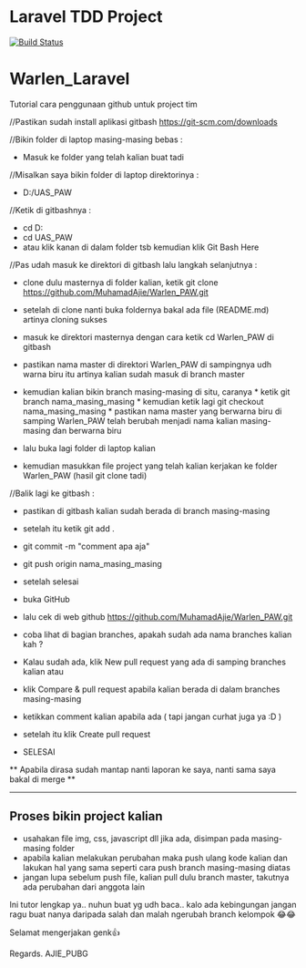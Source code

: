 # Laravel TDD Project

[![Build Status](https://travis-ci.org/MuhamadAjie/Warlen_Laravel.svg?branch=master)](https://travis-ci.org/MuhamadAjie/Warlen_Laravel)

# Warlen_Laravel

Tutorial cara penggunaan github untuk project tim

//Pastikan sudah install aplikasi gitbash https://git-scm.com/downloads

//Bikin folder di laptop masing-masing bebas :
- Masuk ke folder yang telah kalian buat tadi

//Misalkan saya bikin folder di laptop direktorinya :
- D:/UAS_PAW

//Ketik di gitbashnya :
- cd D:
- cd UAS_PAW
- atau klik kanan di dalam folder tsb kemudian klik Git Bash Here

//Pas udah masuk ke direktori di gitbash lalu langkah selanjutnya :
- clone dulu masternya di folder kalian, ketik git clone https://github.com/MuhamadAjie/Warlen_PAW.git
- setelah di clone nanti buka foldernya bakal ada file (README.md) artinya cloning sukses
- masuk ke direktori masternya dengan cara ketik cd Warlen_PAW di gitbash
- pastikan nama master di direktori Warlen_PAW di sampingnya udh warna biru
  itu artinya kalian sudah masuk di branch master
  
- kemudian kalian bikin branch masing-masing di situ, caranya
      * ketik git branch nama_masing_masing
      * kemudian ketik lagi git checkout nama_masing_masing
      * pastikan nama master yang berwarna biru di samping Warlen_PAW
        telah berubah menjadi nama kalian masing-masing dan berwarna biru
- lalu buka lagi folder di laptop kalian
- kemudian masukkan file project yang telah kalian kerjakan ke folder Warlen_PAW (hasil git clone tadi)

//Balik lagi ke gitbash :
- pastikan di gitbash kalian sudah berada di branch masing-masing
- setelah itu ketik git add .
- git commit -m "comment apa aja"
- git push origin nama_masing_masing

- setelah selesai 
- buka GitHub
- lalu cek di web github https://github.com/MuhamadAjie/Warlen_PAW.git
- coba lihat di bagian branches, apakah sudah ada nama branches kalian kah ?
- Kalau sudah ada, klik New pull request yang ada di samping branches kalian atau
- klik Compare & pull request apabila kalian berada di dalam branches masing-masing
- ketikkan comment kalian apabila ada ( tapi jangan curhat juga ya :D )
- setelah itu klik Create pull request
- SELESAI

** Apabila dirasa sudah mantap nanti laporan ke saya, nanti sama saya bakal di merge **

---------------------------
Proses bikin project kalian
---------------------------
- usahakan file img, css, javascript dll jika ada, disimpan pada masing-masing folder
- apabila kalian melakukan perubahan maka push ulang kode kalian dan lakukan hal yang sama
  seperti cara push branch masing-masing diatas
- jangan lupa sebelum push file, kalian pull dulu branch master, takutnya ada perubahan dari anggota lain

Ini tutor lengkap ya.. nuhun buat yg udh baca.. kalo ada kebingungan jangan ragu buat nanya daripada salah dan malah ngerubah branch kelompok 😂😂

Selamat mengerjakan genk👍

Regards. AJIE_PUBG